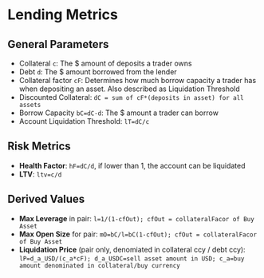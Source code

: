 
# Lending Metrics

## General Parameters

- Collateral `c`: The $ amount of deposits a trader owns
- Debt `d`: The $ amount borrowed from the lender
- Collateral factor `cF`: Determines how much borrow capacity a trader has when depositing an asset. Also described as Liquidation Threshold
- Discounted Collateral: `dC = sum of cF*(deposits in asset) for all assets`
- Borrow Capacity `bC=dC-d`: The $ amount a trader can borrow
- Account Liquidation Threshold: `lT=dC/c`

## Risk Metrics

- **Health Factor**: `hF=dC/d`, if lower than 1, the account can be liquidated
- **LTV**: `ltv=c/d`

## Derived Values

- **Max Leverage** in pair: `l=1/(1-cfOut); cfOut = collateralFacor of Buy Asset`
- **Max Open Size** for pair: `mO=bC/l=bC(1-cfOut); cfOut = collateralFacor of Buy Asset`
- **Liquidation Price** (pair only, denomiated in collateral ccy / debt ccy): `lP=d_a_USD/(c_a*cF); d_a_USDC=sell asset amount in USD; c_a=buy amount denominated in collateral/buy currency`